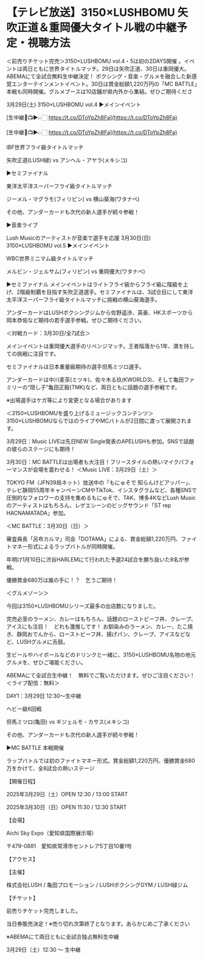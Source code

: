 # 【テレビ放送】3150×LUSHBOMU 矢吹正道＆重岡優大タイトル戦の中継予定・視聴方法

＜前売りチケット完売＞3150×LUSHBOMU vol.4・5は初の2DAYS開催 。イベントは両日ともに世界タイトルマッチ。29日は矢吹正道、30日は重岡優大。ABEMAにて全試合無料生中継決定！
ボクシング・音楽・グルメを融合した新感覚エンターテインメントイベント。30日は賞金総額1,220万円の「MC BATTLE」本戦も同時開催。グルメブースは10店舗が県内外から集結。ぜひご期待くださ

3月29日(土) 3150×LUSHBOMU vol.4
▶メインイベント

[生中継🔴📺▶👉🏻 https://t.co/DToYpZh8Fa](https://t.co/DToYpZh8Fa)

[生中継🔴📺▶👉🏻 https://t.co/DToYpZh8Fa](https://t.co/DToYpZh8Fa)

IBF世界フライ級タイトルマッチ

矢吹正道(LUSH緑) vs アンヘル・アヤラ(メキシコ)

▶セミファイナル

東洋太平洋スーパーフライ級タイトルマッチ

ジーメル・マグラモ(フィリピン) vs 横山葵海(ワタナベ)

その他、アンダーカードも次代の新人選手が続々参戦！

▶音楽ライブ

Lush Musicのアーティストが音楽で選手を応援
3月30日(日) 3150×LUSHBOMU vol.5
▶メインイベント

WBC世界ミニマム級タイトルマッチ

メルビン・ジェルサム(フィリピン) vs 重岡優大(ワタナベ)

▶セミファイナル
メインイベントはライトフライ級からフライ級に階級を上げ、2階級制覇を目指す矢吹正道選手。セミファイナルは、3試合目にして東洋太平洋スーパーフライ級タイトルマッチに挑戦の横山葵海選手。

アンダーカードはLUSHボクシングジムから佐野遥渉、英豪、HKスポーツから岡本恭佑など期待の若手選手参戦。ぜひご期待ください。

＜対戦カード：3月30日/全7試合＞


メインイベントは重岡優大選手のリベンジマッチ。王者陥落から1年、満を持しての挑戦に注目です。

セミファイナルは日本重量級期待の選手但馬ミツロ選手。

アンダーカードは中川麦茶(ミツキ)、佐々木る玖(KWORLD3)、そして亀田ファミリーの“隠し子”亀田正毅(TMK)など、両日ともに話題の選手参戦です。

※出場選手はケガ等により変更となる場合があります

＜3150×LUSHBOMUを盛り上げるミュージックコンテンツ＞
3150×LUSHBOMUならではのライブやMCバトルが2日間に渡って展開されます。


3月29日：Music LIVEは先日NEW Single発表のAPELUSHも参加。SNSで話題の彼らのステージにも期待！

3月30日：MC BATTLEは出場者も大注目！フリースタイルの熱いマイクパフォーマンスが会場を震わせる！
＜Music LIVE：3月29日（土）＞

TOKYO FM（JFN39局ネット）放送中の「もにゅそで 知らんけどアッパー」、テレビ静岡55周年キャンペーンCMやTikTok、インスタグラムなど、各種SNSで圧倒的なフォロワーの支持を集めるもにゅそで、TAK、博多4KなどLush Musicのアーティストはもちろん、レゲエシーンのビッグサウンド「ST rep HACNAMATADA」参加。


＜MC BATTLE：3月30日（日）＞

審査員長「呂布カルマ」司会「DOTAMA」による、賞金総額1,220万円、ファイトマネー形式によるラップバトルが同時開催。

年明け1月10日に渋谷HARLEMにて行われた予選24試合を勝ち抜いた8名が参戦。

優勝賞金680万は誰の手に！？　乞うご期待！

＜グルメゾーン＞

今回は3150×LUSHBOMUシリーズ最多の出店数になりました。


完売必至のラーメン、カレーはもちろん、話題のローストビーフ丼、クレープ、アイスにも注目！　どれも激推しです！
お馴染みのラーメン、カレー、たこ焼き、静岡おでんから、ローストビーフ丼、揚げパン、クレープ、アイスなどなど、LUSHグルメに舌鼓。

生ビールやハイボールなどのドリンクと一緒に、3150×LUSHBOMU名物の地元グルメを、ぜひご堪能ください。


ABEMAにて全試合生中継！　無料でご覧いただけます。ぜひご注目ください！
＜ライブ配信：無料＞

DAY1：3月29日 12:30〜生中継

ヘビー級6回戦

但馬ミツロ(亀田) vs ギジェルモ・カサス(メキシコ)

その他、アンダーカードも次代の新人選手が続々参戦！

▶MC BATTLE 本戦開催

ラップバトルでは初のファイトマネー形式。賞金総額1,220万円、優勝賞金680万をかけて、全8試合の熱いステージ

【開催日程】

2025年3月29日（土）OPEN 12:30 / 13:00 START

2025年3月30日（日）OPEN 11:30 / 12:30 START

【会場】

Aichi Sky Expo（愛知県国際展示場）

〒479-0881　愛知県常滑市セントレア5丁目10番1号

【アクセス】

【主催】

株式会社LUSH / 亀田プロモーション / LUSHボクシングGYM / LUSH緑ジム

【チケット】

前売りチケット完売しました。

当日券販売決定！※売り切れ次第終了となります。あらかじめご了承ください

※ABEMAにて両日ともに全試合独占無料生中継

3月29日（土）12:30 〜 生中継
